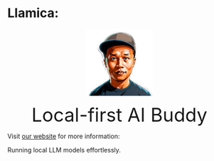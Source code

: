 # Llamica:

<p align="center">
  <img width="150" height="150" src="assets/logo.png">
</p>

<p align="center">
<span style="font-size:3em;">Local-first AI Buddy</span>
<p>

Visit [our website](https://llamica.app/) for more information:

Running local LLM models effortlessly.
